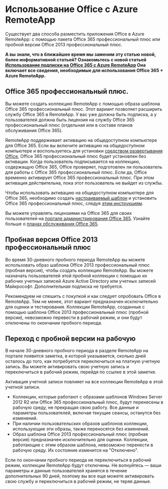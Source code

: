 
<properties
    pageTitle="Использование Office с Azure RemoteApp | Microsoft Azure" 
    description="Узнайте, как Office и Azure RemoteApp работают вместе"
    services="remoteapp"
    documentationCenter=""
    authors="lizap"
    manager="mbaldwin" />

<tags
    ms.service="remoteapp"
    ms.workload="compute"
    ms.tgt_pltfrm="na"
    ms.devlang="na"
    ms.topic="article"
    ms.date="01/07/2016"
    ms.author="elizapo" />

# Использование Office с Azure RemoteApp

Существует два способа разместить приложения Office в Azure RemoteApp: с помощью пакета Office 365 профессиональный плюс или пробной версии Office 2013 профессиональный плюс.

**А вы знали, что в ближайшее время мы заменим эту статью новой, более информативной статьей? Ознакомьтесь с новой статьей [Использование подписки на Office 365 с Azure RemoteApp](remoteapp-officesubscription.md) Она включает все сведения, необходимые для использования Office 365 + Azure RemoteApp.**

## Office 365 профессиональный плюс.
Вы можете создать коллекцию RemoteApp с помощью образа шаблона Office 365 профессиональный плюс. Этот вариант позволяет расширить службу Office 365 в RemoteApp. У вас уже должна быть подписка, а у пользователей должна быть лицензия на службу Office 365 профессиональный плюс (отдельная или в составе планов обслуживания Office 365).

RemoteApp поддерживает активацию на общедоступном компьютере для Office 365. Если вы включите активацию на общедоступном компьютере и воспользуетесь для установки [средством развертывания Office](http://www.microsoft.com/download/details.aspx?id=36778), Office 365 профессиональный плюс будет установлен без активации. Когда пользователь подписывается на коллекцию, содержащую Office 365, Office проверяет, подготовлен ли пользователь для работы с Office 365 профессиональный плюс. Если да, Office временно активирует Office 365 профессиональный плюс. При этом активация действительна, пока этот пользователь не выйдет из службы.

Чтобы использовать активацию на общедоступном компьютере для Office 365, необходимо создать [настраиваемый шаблон](remoteapp-create-custom-image.md) и установить Office 365 профессиональный плюс, следуя [этим инструкциям](https://technet.microsoft.com/library/dn782858.aspx).

Вы можете управлять лицензиями на Office 365 для своих пользователей на [портале администрирования Office 365](https://portal.office365.com/). Узнайте больше о [планах обслуживания Office 365](http://technet.microsoft.com/library/office-365-plan-options.aspx).


## Пробная версия Office 2013 профессиональный плюс
Во время 30-дневного пробного периода RemoteApp вы можете использовать образ шаблона Office 2013 профессиональный плюс (пробная версия), чтобы создать коллекцию RemoteApp. Вы можете назначать пользователей этой пробной коллекции с помощью их рабочих учетных записей Azure Active Directory или учетных записей Майкрософт. Дополнительная подписка не требуется.

Рекомендуем не спешить с покупкой и как следует опробовать Office в RemoteApp. Тем не менее, этот вариант предназначен исключительно для оценки и тестирования. Коллекции RemoteApp, созданные с помощью шаблона Office 2013 профессиональный плюс (пробной версии), невозможно перевести в рабочий режим, и они будут отключены по окончании пробного периода.

## Переход с пробной версии на рабочую
В начале 30-дневного пробного периода в разделе RemoteApp на портале появится заметка, в которой указывается, сколько дней осталось до того, как потребуется переключиться на платную учетную запись. Вы можете активировать свою учетную запись и переключиться в рабочий режим, перейдя по ссылке в этой заметке.

Активация учетной записи повлияет на все коллекции RemoteApp в этой учетной записи.

- Коллекции, которые работают с образами шаблонов Windows Server 2012 R2 или Office 365 профессиональный плюс, будут перенесены в рабочую среду, не прекращая свою работу. Все данные и параметры пользователей, включая текущие сеансы, останутся без изменений.
- При наличии пользовательских образов шаблонов коллекции, использующие эти образы, также переносятся без изменений.
- Образ шаблона Office 2013 профессиональный плюс (пробная версия) предназначен исключительно для оценки. Коллекции, работающие с этим образом шаблона, невозможно перенести в рабочую среду. Их состояние изменится на "Отключено".


Если по окончании пробного периода не переключиться в рабочий режим, коллекции RemoteApp будут отключены. Не волнуйтесь — ваши параметры и данные пользователей хранятся в течение дополнительных 90 дней, поэтому вы все еще можете активировать свою службу и переключиться в рабочий режим, не теряя данные.

<!---HONumber=AcomDC_0114_2016-->